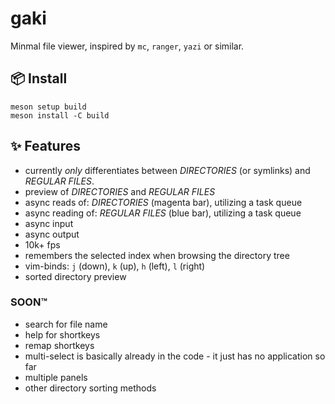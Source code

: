 # gaki

Minmal file viewer, inspired by `mc`, `ranger`, `yazi` or similar.

## 📦 Install
```shell
meson setup build
meson install -C build
```

## ✨ Features

- currently _only_ differentiates between _DIRECTORIES_ (or symlinks) and _REGULAR FILES_.
- preview of _DIRECTORIES_ and _REGULAR FILES_
- async reads of: _DIRECTORIES_ (magenta bar), utilizing a task queue
- async reading of: _REGULAR FILES_ (blue bar), utilizing a task queue
- async input
- async output
- 10k+ fps
- remembers the selected index when browsing the directory tree
- vim-binds: `j` (down), `k` (up), `h` (left), `l` (right)
- sorted directory preview

### SOON™

- search for file name
- help for shortkeys
- remap shortkeys
- multi-select is basically already in the code - it just has no application so far
- multiple panels
- other directory sorting methods


